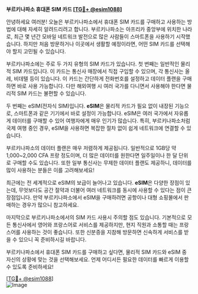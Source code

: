 **부르키나파소 휴대폰 SIM 카드 [[TG💪+ @esim1088](https://t.me/s/esim1088)]**

안녕하세요 여러분! 오늘은 부르키나파소에서 휴대폰 SIM 카드를 구매하고 사용하는 방법에 대해 자세히 알려드리려고 합니다. 부르키나파소는 아프리카 중앙부에 위치한 나라로, 최근 몇 년간 모바일 네트워크 발전으로 많은 사람들이 스마트폰을 사용하기 시작했습니다. 하지만 처음 방문하거나 이곳에서 생활할 예정이라면, 어떤 SIM 카드를 선택해야 할지 고민될 수 있습니다.

부르키나파소에는 주로 두 가지 유형의 SIM 카드가 있습니다. 첫 번째는 일반적인 물리적 SIM 카드입니다. 이 카드는 통신사 매장에서 직접 구입할 수 있으며, 각 통신사는 올레, 비데텔 등이 있습니다. 이 카드는 간단하게 전화번호를 설정하고 데이터 플랜을 구매하면 바로 사용 가능합니다. 다만 해외여행 시 여러 국가를 다니면서 사용해야 한다면 물리적 SIM 카드는 불편할 수 있습니다.

두 번째는 eSIM(전자식 SIM)입니다. **eSIM**은 물리적 카드가 필요 없이 내장된 기능으로, 스마트폰과 같은 기기에서 바로 설정이 가능합니다. eSIM은 여러 국가에서 자유롭게 데이터를 구매할 수 있어 여행자에게 매우 인기가 많습니다. 특히, 부르키나파소처럼 국제 여행 중인 경우, eSIM을 사용하면 복잡한 절차 없이 쉽게 네트워크에 연결할 수 있습니다.

부르키나파소의 데이터 플랜은 매우 저렴하게 제공됩니다. 일반적으로 1GB당 약 1,000~2,000 CFA 프랑 정도이며, 더 많은 데이터를 원한다면 일주일이나 한 달 단위로 구매할 수도 있습니다. 또한 일부 통신사는 무제한 데이터 플랜도 제공하니, 데이터를 많이 사용하는 분들은 이를 고려해보세요!

최근에는 전 세계적으로 eSIM의 보급이 늘어나고 있습니다. **eSIM**은 다양한 장점이 있는데, 무엇보다도 공간 절약과 더불어 여러 네트워크를 동시에 사용할 수 있다는 점이 큰 장점입니다. 만약 부르키나파소에서 eSIM을 구매하려면 공항이나 대형 쇼핑몰에서 판매하는 경우가 많으니 참고하세요.

마지막으로 부르키나파소에서의 SIM 카드 사용시 주의할 점도 있습니다. 기본적으로 모든 통신사에서 영어와 프랑스어로 서비스를 제공하지만, 현지 직원과 소통할 때는 프랑스어를 사용하는 것이 좋습니다. 또한 신분증을 지참해 방문하면 신속하게 서비스를 받을 수 있으니 꼭 준비하시길 바랍니다.

부르키나파소에서 휴대폰 SIM 카드를 구매하고 싶다면, 물리적 SIM 카드와 eSIM 중 자신의 상황에 맞는 것을 선택해보세요. 언제 어디서든 필요한 데이터를 빠르게 이용할 수 있도록 준비하세요!

[[TG💪+ @esim1088](https://t.me/s/esim1088)]  
![Image](https://i.postimg.cc/Y0z9fWf4/image.png)